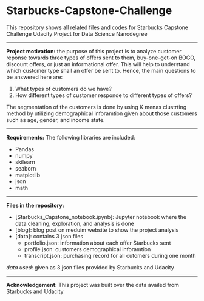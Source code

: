 # Starbucks-Capstone-Challenge
This repository shows all related files and codes for Starbucks Capstone Challenge
Udacity Project for Data Science Nanodegree 

---------------------------------------------------------

**Project motivation:** the purpose of this project is to analyze customer reponse towards three types of offers sent to them, buy-one-get-on BOGO, discount offers, or just an informational offer. This will help to understand which customer type shall an offer be sent to. Hence, the main questions to be answered here are:
1. What types of customers do we have?
2. How different types of customer responde to different types of offers?

The segmentation of the customers is done by using K menas clustrting method by utilizing demographical inforamtion given about those customers such as age, gender, and income state.

----------------------------------------------------------

**Requirements:**
The following libraries are included:
* Pandas
* numpy
* skilearn
* seaborn
* matplotlib
* json
* math

----------------------------------------------------------

**Files in the repository:**
* [Starbucks_Capstone_notebook.ipynb]: Jupyter notebook where the data cleaning, exploration, and analysis is done
* [blog]: blog post on meduim website to show the project analysis 
* [data]: contains 3 json files
  * portfolio.json: information about each offer Starbucks sent
  * profile.json: customers demographical inforamtion
  * transcript.json: purchasing record for all cutomers during one month


*data used:* given as 3 json files provided by Starbucks and Udacity

-------------------------------------------------------------------

**Acknowledgement:**
This project was built over the data availed from Starbucks and Udacity
